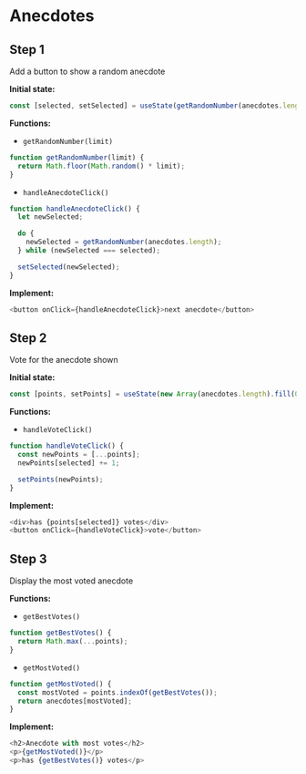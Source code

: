 # Anecdotes

## Step 1

Add a button to show a random anecdote

**Initial state:**

```js
const [selected, setSelected] = useState(getRandomNumber(anecdotes.length));
```

**Functions:**

- `getRandomNumber(limit)`

```js
function getRandomNumber(limit) {
  return Math.floor(Math.random() * limit);
}
```

- `handleAnecdoteClick()`

```js
function handleAnecdoteClick() {
  let newSelected;

  do {
    newSelected = getRandomNumber(anecdotes.length);
  } while (newSelected === selected);

  setSelected(newSelected);
}
```

**Implement:**

```js
<button onClick={handleAnecdoteClick}>next anecdote</button>
```

## Step 2

Vote for the anecdote shown

**Initial state:**

```js
const [points, setPoints] = useState(new Array(anecdotes.length).fill(0));
```

**Functions:**

- `handleVoteClick()`

```js
function handleVoteClick() {
  const newPoints = [...points];
  newPoints[selected] += 1;

  setPoints(newPoints);
}
```

**Implement:**

```js
<div>has {points[selected]} votes</div>
<button onClick={handleVoteClick}>vote</button>
```

## Step 3

Display the most voted anecdote

**Functions:**

- `getBestVotes()`

```js
function getBestVotes() {
  return Math.max(...points);
}
```

- `getMostVoted()`

```js
function getMostVoted() {
  const mostVoted = points.indexOf(getBestVotes());
  return anecdotes[mostVoted];
}
```

**Implement:**

```js
<h2>Anecdote with most votes</h2>
<p>{getMostVoted()}</p>
<p>has {getBestVotes()} votes</p>
```
